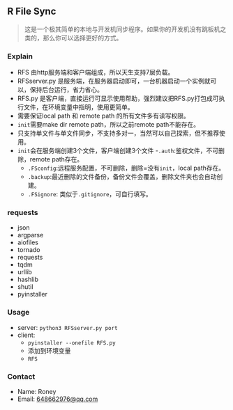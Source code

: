 ## R File Sync
> 这是一个极其简单的本地与开发机同步程序。如果你的开发机没有跳板机之类的，那么你可以选择更好的方式。
### Explain
- RFS 由http服务端和客户端组成，所以天生支持7层负载。
- RFSserver.py 是服务端，在服务器启动即可，一台机器启动一个实例就可以，保持后台运行，省力省心。
- RFS.py 是客户端，直接运行可显示使用帮助，强烈建议把RFS.py打包成可执行文件，在环境变量中指明，使用更简单。
- 需要保证local path 和 remote path 的所有文件多有读写权限。
- `init`需要make dir remote path，所以之前remote path不能存在。
- 只支持单文件与单文件同步，不支持多对一，当然可以自己探索，但不推荐使用。
- `init`会在服务端创建3个文件，客户端创建3个文件
    -`.auth`:鉴权文件，不可删除，remote path存在。
    - `.FSconfig`:远程服务配置，不可删除，删除=没有`init`，local path存在。
    - `.backup`:最近删除的文件备份，备份文件会覆盖，删除文件夹也会自动创建。
    - `.FSignore`: 类似于`.gitignore`，可自行填写。

### requests
- json
- argparse
- aiofiles
- tornado
- requests
- tqdm
- urllib
- hashlib
- shutil
- pyinstaller
### Usage
- server: `python3 RFSserver.py port`
- client: 
    - `pyinstaller --onefile RFS.py`
    - 添加到环境变量
    - `RFS`
### Contact
- Name: Roney
- Email: 648662976@qq.com